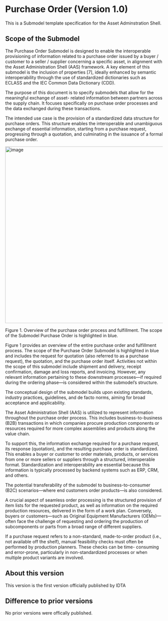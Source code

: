 # Purchase Order (Version 1.0) 

This is a Submodel template specification for the Asset Adminstration Shell.

## Scope of the Submodel 

The Purchase Order Submodel is designed to enable the interoperable provisioning of information related to a purchase order issued by a buyer / customer to a seller / supplier concerning a specific asset, in alignment with the Asset Administration Shell (AAS) framework. A key element of this submodel is the inclusion of properties [7], ideally enhanced by semantic interoperability through the use of standardized dictionaries such as ECLASS and the IEC Common Data Dictionary (CDD).

The purpose of this document is to specify submodels that allow for the meaningful exchange of asset- related information between partners across the supply chain. It focuses specifically on purchase order processes and the data exchanged during these transactions.

The intended use case is the provision of a standardized data structure for purchase orders. This structure enables the interoperable and unambiguous exchange of essential information, starting from a purchase request, progressing through a quotation, and culminating in the issuance of a formal purchase order.
 
 <img width="982" height="565" alt="image" src="https://github.com/user-attachments/assets/144643ad-83a8-42d0-86bd-47089f6596e8" />

Figure 1. Overview of the purchase order process and fulfillment. The scope of the Submodel Purchase Order is highlighted in blue.

Figure 1 provides an overview of the entire purchase order and fulfillment process. The scope of the Purchase Order Submodel is highlighted in blue and includes the request for quotation (also referred to as a purchase request), the quotation, and the purchase order itself. Activities not within the scope of this submodel include shipment and delivery, receipt confirmation, damage and loss reports, and invoicing. However, any relevant information pertaining to these downstream processes—if required during the ordering phase—is considered within the submodel’s structure.

The conceptual design of the submodel builds upon existing standards, industry practices, guidelines, and de facto norms, aiming for broad acceptance and applicability.

The Asset Administration Shell (AAS) is utilized to represent information throughout the purchase order process. This includes business-to-business (B2B) transactions in which companies procure production components or resources required for more complex assemblies and products along the value chain.

To support this, the information exchange required for a purchase request, its response (quotation), and the resulting purchase order is standardized. This enables a buyer or customer to order materials, products, or services from one or more sellers or suppliers through a structured, interoperable format. Standardization and interoperability are essential because this information is typically processed by backend systems such as ERP, CRM, and others.

The potential transferability of the submodel to business-to-consumer (B2C) scenarios—where end customers order products—is also considered.

A crucial aspect of seamless order processing is the structured provision of item lists for the requested product, as well as information on the required production resources, delivered in the form of a work plan. Conversely, buyers or customers—such as Original Equipment Manufacturers (OEMs)—often face the challenge of requesting and ordering the production of subcomponents or parts from a broad range of different suppliers.

If a purchase request refers to a non-standard, made-to-order product (i.e., not available off the shelf), manual feasibility checks must often be performed by production planners. These checks can be time- consuming and error-prone, particularly in non-standardized processes or when multiple product variants are involved. 


## About this version

This version is the first version officially published by IDTA


## Difference to prior versions

No prior versions were offically published.

